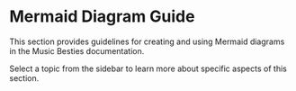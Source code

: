 # Mermaid Diagram Guide

This section provides guidelines for creating and using Mermaid diagrams in the Music Besties documentation.

Select a topic from the sidebar to learn more about specific aspects of this section.

